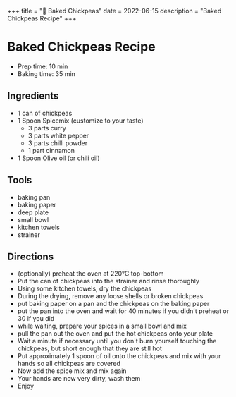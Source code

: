 +++
title = "🍚 Baked Chickpeas"
date = 2022-06-15
description = "Baked Chickpeas Recipe"
+++

# Baked Chickpeas Recipe
- Prep time: 10 min
- Baking time: 35 min

## Ingredients
- 1 can of chickpeas
- 1 Spoon Spicemix (customize to your taste)
  - 3 parts curry
  - 3 parts white pepper
  - 3 parts chilli powder
  - 1 part cinnamon
- 1 Spoon Olive oil (or chili oil)

## Tools
- baking pan
- baking paper
- deep plate
- small bowl
- kitchen towels
- strainer

## Directions
- (optionally) preheat the oven at 220°C top-bottom 
- Put the can of chickpeas into the strainer and rinse thoroughly
- Using some kitchen towels, dry the chickpeas
- During the drying, remove any loose shells or broken chickpeas
- put baking paper on a pan and the chickpeas on the baking paper
- put the pan into the oven and wait for 40 minutes if you didn't preheat or 30 if you did
- while waiting, prepare your spices in a small bowl and mix
- pull the pan out the oven and put the hot chickpeas onto your plate
- Wait a minute if necessary until you don't burn yourself touching the chickpeas, but short enough that they are still hot
- Put approximately 1 spoon of oil onto the chickpeas and mix with your hands so all chickpeas are covered
- Now add the spice mix and mix again
- Your hands are now very dirty, wash them
- Enjoy
